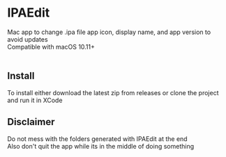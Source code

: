 # IPAEdit
Mac app to change .ipa file app icon, display name, and app version to avoid updates<br>
Compatible with macOS 10.11+
<br><br>

## Install
To install either download the latest zip from releases or clone the project and run it in XCode

## Disclaimer
Do not mess with the folders generated with IPAEdit at the end<br>
Also don't quit the app while its in the middle of doing something
